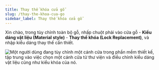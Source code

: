 ```yaml
---
title: Thay thế khóa cửa gỗ
slug: /thay-the-khoa-cua-go
sidebar_label: Thay thế khóa cửa gỗ
---
```


Xin chào, trong tùy chỉnh toàn bộ gỗ, nhấp chuột phải vào cửa gỗ - **Kiểu dáng vật liệu (Material style)** - **Thay thế khóa (Lock Replacement)**, và nhập kiểu dáng thay thế cần thiết.

![Một người dùng đang tùy chỉnh một cánh cửa trong phần mềm thiết kế, tập trung vào việc chọn một cánh cửa từ thư viện và điều chỉnh kiểu dáng vật liệu cũng như kiểu khóa của nó.](https://storage.googleapis.com/jegavn_kb/images/93e63c25-1766-47b5-bc96-719e418e5665.png)